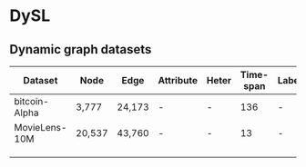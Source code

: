 # DySL

## Dynamic graph datasets

| Dataset       | Node   | Edge   | Attribute | Heter | Time-span | Label | Source                                                                          |
| ------------- | ------ | ------ | --------- | ----- | --------- | ----- | ------------------------------------------------------------------------------- |
| bitcoin-Alpha | 3,777  | 24,173 | -         | -     | 136       | -     | [EvolveGCN AAAI20](https://snap.stanford.edu/data/soc-sign-bitcoin-alpha.html)     |
| MovieLens-10M | 20,537 | 43,760 | -         | -     | 13        | -     | [DySAT WSDM20](https://drive.google.com/open?id=1TAWipN2y6uYf5BRtlKp-NY2BT3znH1YB) |
|               |        |        |           |       |           |       |                                                                                 |
|               |        |        |           |       |           |       |                                                                                 |
|               |        |        |           |       |           |       |                                                                                 |
